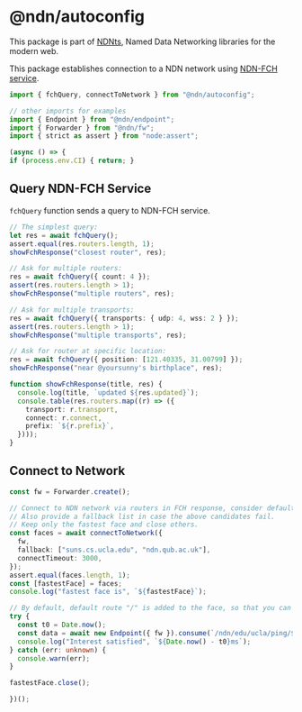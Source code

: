 # @ndn/autoconfig

This package is part of [NDNts](https://yoursunny.com/p/NDNts/), Named Data Networking libraries for the modern web.

This package establishes connection to a NDN network using [NDN-FCH service](https://github.com/11th-ndn-hackathon/ndn-fch).

```ts
import { fchQuery, connectToNetwork } from "@ndn/autoconfig";

// other imports for examples
import { Endpoint } from "@ndn/endpoint";
import { Forwarder } from "@ndn/fw";
import { strict as assert } from "node:assert";

(async () => {
if (process.env.CI) { return; }
```

## Query NDN-FCH Service

`fchQuery` function sends a query to NDN-FCH service.

```ts
// The simplest query:
let res = await fchQuery();
assert.equal(res.routers.length, 1);
showFchResponse("closest router", res);

// Ask for multiple routers:
res = await fchQuery({ count: 4 });
assert(res.routers.length > 1);
showFchResponse("multiple routers", res);

// Ask for multiple transports:
res = await fchQuery({ transports: { udp: 4, wss: 2 } });
assert(res.routers.length > 1);
showFchResponse("multiple transports", res);

// Ask for router at specific location:
res = await fchQuery({ position: [121.40335, 31.00799] });
showFchResponse("near @yoursunny's birthplace", res);

function showFchResponse(title, res) {
  console.log(title, `updated ${res.updated}`);
  console.table(res.routers.map((r) => ({
    transport: r.transport,
    connect: r.connect,
    prefix: `${r.prefix}`,
  })));
}
```

## Connect to Network

```ts
const fw = Forwarder.create();

// Connect to NDN network via routers in FCH response, consider default IPv4 gateway as a candidate.
// Also provide a fallback list in case the above candidates fail.
// Keep only the fastest face and close others.
const faces = await connectToNetwork({
  fw,
  fallback: ["suns.cs.ucla.edu", "ndn.qub.ac.uk"],
  connectTimeout: 3000,
});
assert.equal(faces.length, 1);
const [fastestFace] = faces;
console.log("fastest face is", `${fastestFace}`);

// By default, default route "/" is added to the face, so that you can send Interests right away.
try {
  const t0 = Date.now();
  const data = await new Endpoint({ fw }).consume(`/ndn/edu/ucla/ping/${Math.trunc(Math.random() * 1e8)}`);
  console.log("Interest satisfied", `${Date.now() - t0}ms`);
} catch (err: unknown) {
  console.warn(err);
}

fastestFace.close();
```

```ts
})();
```
